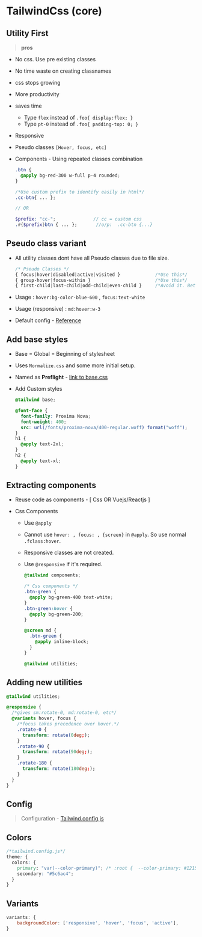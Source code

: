 # TailwindCss (core)

## Utility First

> **pros**

- No css. Use pre existing classes
- No time waste on creating classnames
- css stops growing
- More productivity
- saves time
  - Type `flex` instead of `.foo{ display:flex; }`
  - Type `pt-0` instead of `.foo{ padding-top: 0; }`
- Responsive
- Pseudo classes `[Hover, focus, etc]`
- Components - Using repeated classes combination

  ```scss
  .btn {
    @apply bg-red-300 w-full p-4 rounded;
  }

  /*Use custom prefix to identify easily in html*/
  .cc-btn{ ... };

  // OR

  $prefix: "cc-";              // cc = custom css
  .#{$prefix}btn { ... };       //o/p:  .cc-btn {...}
  ```

## Pseudo class variant

- All utility classes dont have all Pseudo classes due to file size.

  ```css
  /* Pseudo Classes */
  { focus|hover|disabled|active|visited }             /*Use this*/
  { group-hover|focus-within }                        /*Use this*/
  { first-child|last-child|odd-child|even-child }     /*Avoid it. Better use core css with @apply */
  ```

- Usage : `hover:bg-color-blue-600` , `focus:text-white`
- Usage (responsive) : `md:hover:w-3`
- Default config - [Reference](https://tailwindcss.com/docs/pseudo-class-variants#default-variants-reference)

## Add base styles

- Base = Global = Beginning of stylesheet
- Uses `Normalize.css` and some more initial setup.
- Named as **Preflight** - [link to base.css](https://unpkg.com/tailwindcss@1.1.2/dist/base.css)
- Add Custom styles

  ```scss
  @tailwind base;

  @font-face {
    font-family: Proxima Nova;
    font-weight: 400;
    src: url(/fonts/proxima-nova/400-regular.woff) format("woff");
  }
  h1 {
    @apply text-2xl;
  }
  h2 {
    @apply text-xl;
  }
  ```

## Extracting components

- Reuse code as components - [ Css OR Vuejs/Reactjs ]
- Css Components

  - Use `@apply`
  - Cannot use `hover: , focus: , {screen}` in `@apply`. So use normal `.fclass:hover`.
  - Responsive classes are not created.
  - Use `@responsive` if it's required.

    ```scss
    @tailwind components;

    /* Css components */
    .btn-green {
      @apply bg-green-400 text-white;
    }
    .btn-green:hover {
      @apply bg-green-200;
    }

    @screen md {
      .btn-green {
        @apply inline-block;
      }
    }

    @tailwind utilities;
    ```

## Adding new utilities

```css
@tailwind utilities;

@responsive {
  /*gives sm:rotate-0, md:rotate-0, etc*/
  @variants hover, focus {
    /*focus takes precedence over hover.*/
    .rotate-0 {
      transform: rotate(0deg;);
    }
    .rotate-90 {
      transform: rotate(90deg;);
    }
    .rotate-180 {
      transform: rotate(180deg;);
    }
  }
}
```

## Config

> Configuration - [Tailwind.config.js](https://github.com/tailwindcss/tailwindcss/blob/master/stubs/defaultConfig.stub.js)

## Colors

```css
/*tailwind.config.js*/
theme: {
  colors: {
    primary: "var(--color-primary)"; /* :root {  --color-primary: #121547;  } */
    secondary: "#5c6ac4";
  }
}
```

## Variants

```js
variants: {
    backgroundColor: ['responsive', 'hover', 'focus', 'active'],
}
```
